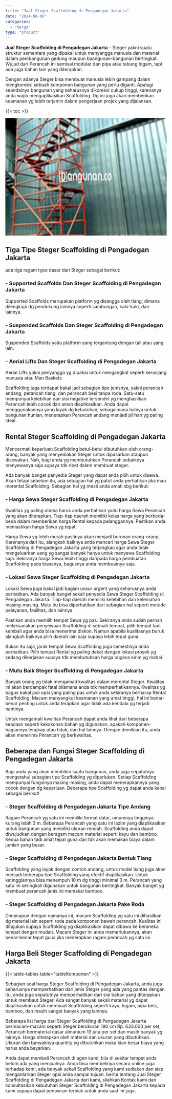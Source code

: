 ```yaml
---
title: "Jual Steger Scaffolding di Pengadegan Jakarta"
date: "2024-08-06"
categories: 
  - "harga"
type: "product"
---
```


**Jual Steger Scaffolding di Pengadegan Jakarta** – Steger yakni suatu struktur sementara yang dipakai untuk menyangga manusia dan material dalam pembangunan gedung maupun baangunan-bangunan bertingkat. Wujud dari Perancah ini semisal modular dan pipa atau tabung logam, tapi ada juga bahan lain yang diterapkan.

Dengan adanya Steger bisa membuat manusia lebih gampang dalam mengkoreksi sebuah komponen bangunan yang perlu diganti. Apalagi seandainya bangunan yang seharusnya dikoreksi cukup tinggi, karenanya anda wajib mengaplikasikan Scaffolding. Dg ini juga akan memberikan keamanan yg lebih terjamin dalam pengerjaan projek yang dijalankan.

{{< toc >}}

![Jual Steger Scaffolding di Pengadegan Jakarta](/images/sewa-scaffolding-steger-18.png)

## Tiga Tipe Steger Scaffolding di Pengadegan Jakarta

ada tiga ragam type dasar dari Steger sebagai berikut:

### \- Supported Scaffolds Dan Steger Scaffolding di Pengadegan Jakarta

Supported Scaffolds merupakan platform yg disangga oleh tiang, dimana dilengkapi dg pendukung lainnya seperti sambungan, kaki-kaki, dan lainnya.

### \- Suspended Scaffolds Dan Steger Scaffolding di Pengadegan Jakarta

Suspended Scaffolds yaitu platform yang tergantung dengan tali atau yang lain.

### \- Aerial Lifts Dan Steger Scaffolding di Pengadegan Jakarta

Aerial Lifts yakni penyangga yg dipakai untuk mengangkat seperti keranjang manusia atau Man Baskets

Scaffolding juga terdapat bakal jadi sebagian tipe jenisnya, yakni perancah andang, perancah tiang, dan perancah besi tanpa roda. Satu-satu mempunyai kelebihan dan sisi negative tersendiri yg menghasilkan Perancah lebih cocok dan aman diaplikasikan. Anda dapat menggunakannya yang layak dg kebutuhan, sebagaimana halnya untuk bangunan hunian, menerapkan Perancah andang menjadi pilihan yg paling ideal.

## Rental Steger Scaffolding di Pengadegan Jakarta

Mencermati keperluan Scaffolding betul-betul dibutuhkan oleh orang-orang, banyak yang menyediakan Steger untuk dipasarkan ataupun disewakan. Nah, bagi anda yg membutuhkan Perancah sebaiknya menyewanya saja supaya tdk ribet dalam membuat steger.

Ada banyak banget penyedia Steger yang dapat anda pilih untuk disewa. Akan tetapi sebelum itu, ada sebagian hal yg patut anda perhatikan jika mau merental Scaffolding. Sebagian hal yg mesti anda amati sbg berikut:

### \- Harga Sewa Steger Scaffolding di Pengadegan Jakarta

Kwalitas yg paling utama harus anda perhatikan yaitu harga Sewa Perancah yang akan diterapkan. Tiap-tiap daerah memiliki kelas harga yang berbeda-beda dalam memberikan harga Rental kepada pelanggannya. Pastikan anda memastikan harga Sewa yg tepat.

Harga Sewa yg lebih murah pastinya akan menjadi buronan orang-orang. Karenanya dari itu, alangkah baiknya anda mencari harga Sewa Steger Scaffolding di Pengadegan Jakarta yang terjangkau agar anda tidak mengeluarkan uang yg sangat banyak hanya untuk menyewa Scaffolding saja. Sekiranya harga Sewa lebih tinggi daripada harga pembuatan Scaffolding pada biasanya, bagusnya anda membuatnya saja.

### \- Lokasi Sewa Steger Scaffolding di Pengadegan Jakarta

Lokasi Sewa juga bakal jadi bagian unsur urgent yang seharusnya anda perhatikan. Ada banyak banget sekali penyedia Sewa Steger Scaffolding di Pengadegan Jakarta. Tiap-tiap daerah memiliki kelebihan dan kelemahan masing-masing. Mutu itu bisa diperhatikan dari sebagian hal seperti metode pelayanan, fasilitas, dan lainnya.

Pastikan anda memilih tempat Sewa yg pas. Sekiranya anda sudah pernah melaksanakan penyewaan Scaffolding di sebuah tempat, pilih tempat tadi kembali agar anda bisa menerima diskon. Namun apabila kualitasnya buruk alangkah baiknya pilih daerah lain saja supaya lebih tepat guna.

Bukan itu saja, jarak tempat Sewa Scaffolding juga semestinya anda perhatikan. Pilih tempat Rental yg paling dekat dengan lokasi proyek yg sedang dikerjakan supaya tdk membutuhkan harga ongkos kirim yg mahal.

### \- Mutu Baik Steger Scaffolding di Pengadegan Jakarta

Banyak orang yg tidak mengamati kwalitas dalam merental Steger. Kwalitas ini akan berdampak fatal bilamana anda tdk memperhatikannya. Kwalitas yg bagus bakal jadi opsi yang paling pas untuk anda sekiranya berharap Rental Scaffolding. Macam menyangkut keamanan yang amat tinggi, hal ini benar-benar penting untuk anda terapkan agar tidak ada kendala yg terjadi nantinya.

Untuk mengamati kwalitas Perancah dapat anda lihat dari beberapa keadaan seperti kekokohan bahan yg digunakan, apakah komponen-bagiannya lengkap atau tidak, dan hal lainnya. Dengan demikian itu, anda akan menerima Perancah yg berkwalitas.

## Beberapa dan Fungsi Steger Scaffolding di Pengadegan Jakarta

Bagi anda yang akan membikin suatu bangunan, anda juga sepatutnya mengetahui sebagian tipe Scaffolding yg diperlukan. Setiap Scaffolding mempunyai fungsinya masing-masing, anda dapat menerapkannya yang cocok dengan dg keperluan. Beberapa tipe Scaffolding yg dapat anda kenal sebagai berikut!

### \- Steger Scaffolding di Pengadegan Jakarta Tipe Andang

Ragam Perancah yg satu ini memiliki format datar, umumnya tingginya kurang lebih 3 m. Beberapa Perancah yang satu ini lazim yang diaplikasikan untuk bangunan yang memiliki ukuran rendah. Scaffolding anda dapat diwujudkan dengan beragam macam material seperti kayu dan bamboo. Kedua bahan tadi amat tepat guna dan tdk akan memakan biaya dalam jumlah yang besar.

### \- Steger Scaffolding di Pengadegan Jakarta Bentuk Tiang

Scaffolding yang layak dengan contoh andang, untuk model tiang juga akan menjadi beberapa tipe Scaffolding yang efektif diaplikasikan. Untuk ketinggiannya bisa menempuh 10 m dg tinggi minimal 3 m. Perancah yang satu ini seringkali digunakan untuk bangunan bertingkat. Banyak banget yg membuat perancah jenis ini memakai bamboo.

### \- Steger Scaffolding di Pengadegan Jakarta Pake Roda

Dimanapun dengan namanya ini, macam Scaffolding yg satu ini dihasilkan dg material lain seperti roda pada komponen bawah perancah. Kualitas ini ditujukan supaya Scaffolding yg diaplikasikan dapat dibawa ke beraneka tempat dengan mudah. Macam Steger ini anda memerlukannya, akan benar-benar tepat guna jika menerapkan ragam perancah yg satu ini.

## Harga Beli Steger Scaffolding di Pengadegan Jakarta

{{< table-tables table="tableKomponen" >}}

Sebagian soal harga Steger Scaffolding di Pengadegan Jakarta, anda juga seharusnya memperhatikan dari jenis Steger yang ada yang pantas dengan itu, anda juga sepatutnya memperhatikan dari sisi bahan yang diterapkan untuk membaut Steger. Ada sangat banyak sekali material yg dapat diaplikasikan untuk membuat Scaffolding seperti kayu, logam, pipa besi, bamboo, dan masih sangat banyak yang lainnya.

Beberapa list harga dari Steger Scaffolding di Pengadegan Jakarta bermacam-macam seperti Steger berukuran 190 cm Rp. 633.000 per set, Perancah bermaterial dasar almunium 13 juta per set dan masih banyak yg lainnya. Harga ditetapkan oleh material dan ukuran yang dibutuhkan. Ukuran dan banyaknya quantity yg dibutuhkan maka kian besar biaya yang harus anda bayarkan.

Anda dapat membeli Perancah di agen kami, bila di sekitar tempat anda belum ada yang menjualnya. Anda bisa membelinya secara online juga terhadap kami, ada banyak sekali Scaffolding yang kami sediakan dan siap mengantarkan Steger opsi anda sampai tujuan. berita tentang Jual Steger Scaffolding di Pengadegan Jakarta dari kami, silahkan Kontak kami dan konsultasikan kebutuhan Steger Scaffolding di Pengadegan Jakarta kepada kami supaya dapat penawran terbiak untuk anda saat ini juga.
